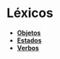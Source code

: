 # Léxicos

- [**Objetos**](/docs/modeling/lexicos/objects.md)
- [**Estados**](/docs/modeling/lexicos/states.md)
- [**Verbos**](/docs/modeling/lexicos/verbs.md)